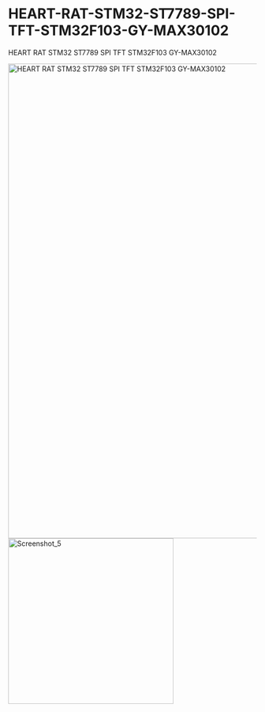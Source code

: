 # HEART-RAT-STM32-ST7789-SPI-TFT-STM32F103-GY-MAX30102
HEART RAT STM32 ST7789 SPI TFT STM32F103 GY-MAX30102

<img width="960" alt="HEART RAT STM32 ST7789 SPI TFT STM32F103 GY-MAX30102" src="https://github.com/offpic/HEART-RAT-STM32-ST7789-SPI-TFT-STM32F103-GY-MAX30102/assets/31142397/85e9ce05-5236-4109-a7c9-e85e4b37a1fc">
<img width="335" alt="Screenshot_5" src="https://github.com/offpic/HEART-RAT-STM32-ST7789-SPI-TFT-STM32F103-GY-MAX30102/assets/31142397/d4897a8e-5029-4e11-bcad-11c2beaa3485">

